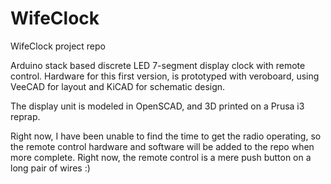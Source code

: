 # WifeClock
WifeClock project repo

Arduino stack based discrete LED 7-segment display clock with remote control.
Hardware for this first version, is prototyped with veroboard, using VeeCAD for layout and KiCAD for schematic design.

The display unit is modeled in OpenSCAD, and 3D printed on a Prusa i3 reprap.

Right now, I have been unable to find the time to get the radio operating, so the remote control hardware and software will be added to the repo when more complete.  Right now, the remote control is a mere push button on a long pair of wires :)
